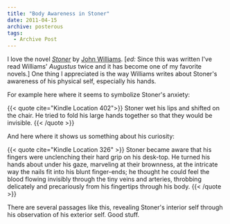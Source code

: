 ```yaml
---
title: "Body Awareness in Stoner"
date: 2011-04-15
archive: posterous
tags: 
  - Archive Post
---
```


I love the novel *[Stoner][stoner]* by [John Williams][williams]. [*ed:* Since this was written I've read Williams' *Augustus* twice and it has become one of my favorite novels.] One thing I appreciated is the way Williams writes about Stoner's awareness of his physical self, especially his hands. 

[stoner]: https://en.wikipedia.org/wiki/Stoner_(novel)
[williams]: https://en.wikipedia.org/wiki/John_Edward_Williams

For example here where it seems to symbolize Stoner's anxiety:

{{< quote cite="Kindle Location 402">}}
Stoner wet his lips and shifted on the chair. He tried to fold his large hands together so that they would be invisible.
{{< /quote >}}

And here where it shows us something about his curiosity:

{{< quote cite="Kindle Location 326" >}}
Stoner became aware that his fingers were unclenching their hard grip on his desk-top. He turned his hands about under his gaze, marveling at their brownness, at the intricate way the nails fit into his blunt finger-ends; he thought he could feel the blood flowing invisibly through the tiny veins and arteries, throbbing delicately and precariously from his fingertips through his body.
{{< /quote >}}

There are several passages like this, revealing Stoner's interior self through his observation of his exterior self. Good stuff.